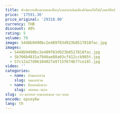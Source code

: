 ```yaml
---
title: ตัวจัดการเสียงแบบอนาล็อก/แหล่งกำเนิดเสียงดิจิตอลไฮไฟ/เดสก์ท็อป
price: '17591.36'
price_original: '29318.90'
currency: THB
discount: 40%
rating: 5
volume: 79
image: S448b9490bc2e409f83d923b8517818fac.jpg
images:
  - S448b9490bc2e409f83d923b8517818fac.jpg
  - Sb766b4831a7946ae88a03cf412ccb985t.jpg
  - S7c12a27d96104027a9715f674b77ce18l.jpg
video: ''
categories:
  - name: บ้านและสวน
    slug: านและสวน
  - name: สิ่งทอหน้าแรก
    slug: งทอหน-าแรก
slug: วจ-ดการเส-ยงแบบอนาล-อก-แหล
encode: opsey6w
lang: th
---
```

  